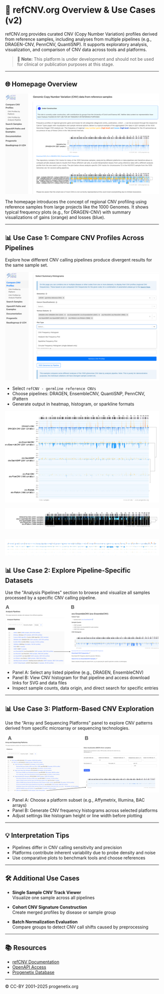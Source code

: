 
# 🧬 refCNV.org Overview & Use Cases (v2)

refCNV.org provides curated CNV (Copy Number Variation) profiles derived from reference samples, including analyses from multiple pipelines (e.g., DRAGEN-CNV, PennCNV, QuantiSNP). It supports exploratory analysis, visualization, and comparison of CNV data across tools and platforms.

> 🚧 **Note:** This platform is under development and should not be used for clinical or publication purposes at this stage.

---

## 🌐 Homepage Overview

![Homepage](img/refcnv_frontpage.png)

The homepage introduces the concept of regional CNV profiling using reference samples from large projects like the 1000 Genomes. It shows typical frequency plots (e.g., for DRAGEN-CNV) with summary visualizations of gains (orange) and losses (blue).

---

## 📊 Use Case 1: Compare CNV Profiles Across Pipelines

Explore how different CNV calling pipelines produce divergent results for the same sample set.

![Pipeline UI](img/pipeline_comparison.png)


- Select `refCNV - germline reference CNVs`
- Choose pipelines: DRAGEN, EnsembleCNV, QuantiSNP, PennCNV, iPattern
- Generate output in heatmap, histogram, or sparkline formats

![Pipeline Heatplot](img/pipeline_frequency.png)

![Pipeline Heatplot](img/pipeline_histplot.png)

![Pipeline Heatplot](img/pipeline_sparkline.png)
---

## 📊 Use Case 2: Explore Pipeline-Specific Datasets

Use the "Analysis Pipelines" section to browse and visualize all samples processed by a specific CNV calling pipeline.

![Pipeline Overview](img/usecae_pipelines.png)

- Panel A: Select any listed pipeline (e.g., DRAGEN, EnsembleCNV)
- Panel B: View CNV histogram for that pipeline and access download links for SVG and data files
- Inspect sample counts, data origin, and direct search for specific entries

---

## 📊 Use Case 3: Platform-Based CNV Exploration

Use the “Array and Sequencing Platforms” panel to explore CNV patterns derived from specific microarray or sequencing technologies.

![Platform View](img/usecase_platforms.png)

- Panel A: Choose a platform subset (e.g., Affymetrix, Illumina, BAC arrays)
- Panel B: Generate CNV frequency histograms across selected platforms
- Adjust settings like histogram height or line width before plotting

---

## 💡 Interpretation Tips

- Pipelines differ in CNV calling sensitivity and precision
- Platforms contribute inherent variability due to probe density and noise
- Use comparative plots to benchmark tools and choose references

---

## 🛠️ Additional Use Cases

- **Single Sample CNV Track Viewer**  
  Visualize one sample across all pipelines

- **Cohort CNV Signature Construction**  
  Create merged profiles by disease or sample group

- **Batch Normalization Evaluation**  
  Compare groups to detect CNV call shifts caused by preprocessing

---

## 📚 Resources

- [refCNV Documentation](https://docs.refcnv.org)
- [OpenAPI Access](https://refcnv.org/openapi.html)
- [Progenetix Database](https://progenetix.org)

---

© CC-BY 2001–2025 progenetix.org
